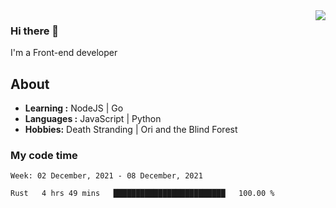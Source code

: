 <img align='right' src="https://github-readme-stats.vercel.app/api?username=strugglebak&show_icons=true">

### Hi there 👋

I'm a Front-end developer

## About

-  **Learning :** NodeJS | Go
-  **Languages :** JavaScript | Python
-  **Hobbies:** Death Stranding | Ori and the Blind Forest

### My code time

<!--START_SECTION:waka-->
```text
Week: 02 December, 2021 - 08 December, 2021

Rust   4 hrs 49 mins   █████████████████████████   100.00 % 
```
<!--END_SECTION:waka-->
